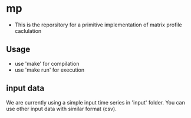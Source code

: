 # mp
* This is the reporsitory for a primitive implementation of matrix profile caclulation

## Usage
* use 'make' for compilation
* use 'make run' for execution

## input data
We are currently using a simple input time series in 'input' folder. You can use other input data with similar format (csv).
